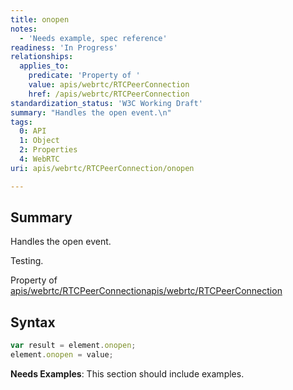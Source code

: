 ```yaml
---
title: onopen
notes:
  - 'Needs example, spec reference'
readiness: 'In Progress'
relationships:
  applies_to:
    predicate: 'Property of '
    value: apis/webrtc/RTCPeerConnection
    href: /apis/webrtc/RTCPeerConnection
standardization_status: 'W3C Working Draft'
summary: "Handles the open event.\n"
tags:
  0: API
  1: Object
  2: Properties
  4: WebRTC
uri: apis/webrtc/RTCPeerConnection/onopen

---
```

## <span>Summary</span>

Handles the open event.

Testing.

Property of [apis/webrtc/RTCPeerConnection](/apis/webrtc/RTCPeerConnection)[apis/webrtc/RTCPeerConnection](/apis/webrtc/RTCPeerConnection)

## <span>Syntax</span>

``` js
var result = element.onopen;
element.onopen = value;
```

**Needs Examples**: This section should include examples.

